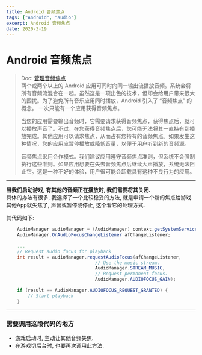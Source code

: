 ```yaml
---
title: Android 音频焦点  
tags: ["Android", "audio"]  
excerpt: Android 音频焦点  
date: 2020-3-19  
---
```


# Android 音频焦点  
> Doc: [管理音频焦点](https://developer.android.com/guide/topics/media-apps/audio-focus.html)  
> 两个或两个以上的 Android 应用可同时向同一输出流播放音频。系统会将所有音频流混合在一起。虽然这是一项出色的技术，但却会给用户带来很大的困扰。为了避免所有音乐应用同时播放，Android 引入了 “音频焦点” 的概念。 一次只能有一个应用获得音频焦点。  
>  
> 当您的应用需要输出音频时，它需要请求获得音频焦点，获得焦点后，就可以播放声音了。不过，在您获得音频焦点后，您可能无法将其一直持有到播放完成。其他应用可以请求焦点，从而占有您持有的音频焦点。如果发生这种情况，您的应用应暂停播放或降低音量，以便于用户听到新的音频源。  
>  
> 音频焦点采用合作模式。我们建议应用遵守音频焦点准则，但系统不会强制执行这些准则。如果应用想要在失去音频焦点后继续大声播放，系统无法阻止它。这是一种不好的体验，用户很可能会卸载具有这种不良行为的应用。  

---

**当我们启动游戏, 有其他的音频正在播放时, 我们需要将其关闭.**  
具体的办法有很多, 我选择了一个比较稳妥的方法, 就是申请一个新的焦点给游戏.  
其他App就失焦了, 声音或暂停或停止, 这个看它的处理方式.  


其代码如下:  
```Java
    AudioManager audioManager = (AudioManager) context.getSystemService(Context.AUDIO_SERVICE);
    AudioManager.OnAudioFocusChangeListener afChangeListener;

    ...
    // Request audio focus for playback
    int result = audioManager.requestAudioFocus(afChangeListener,
                                 // Use the music stream.
                                 AudioManager.STREAM_MUSIC,
                                 // Request permanent focus.
                                 AudioManager.AUDIOFOCUS_GAIN);

    if (result == AudioManager.AUDIOFOCUS_REQUEST_GRANTED) {
        // Start playback
    }
```  

---

### 需要调用这段代码的地方
- 游戏启动时, 主动让其他音频失焦.  
- 在游戏切后台时, 也要再次调用此方法.  
